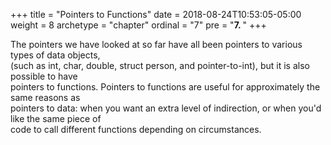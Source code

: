 +++
title = "Pointers to Functions"
date = 2018-08-24T10:53:05-05:00
weight = 8
archetype = "chapter"
ordinal = "7"
pre = "<b>7. </b>"
+++

The	pointers we	have looked	at	so	far	have	all	been	pointers	to	various	types	of	data	objects,	
(such	as	int,	char,	double,	struct	person,	and	pointer-to-int),	but	it	is	also	possible	to	have	
pointers	to	functions.	Pointers	to	functions	are	useful	for	approximately	the	same	reasons	as	
pointers	to	data:	when	you	want	an	extra	level	of	indirection, or	when	you'd	like	the	same	piece	of	
code	to	call	different	functions	depending	on	circumstances.
